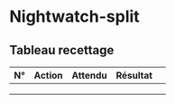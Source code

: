 # Nightwatch-split
## Tableau recettage
|  N° |  Action | Attendu|  Résultat |  | 
|---|---|---|---|---|
|   |   |   |   |   |
|   |   |   |   |   |
|   |   |   |   |   |
